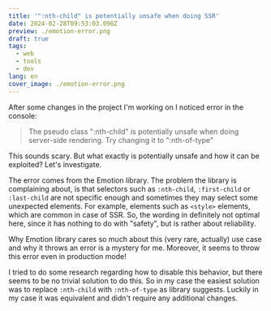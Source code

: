 ```yaml
---
title: '":nth-child" is potentially unsafe when doing SSR'
date: 2024-02-28T09:53:03.096Z
preview: ./emotion-error.png
draft: true
tags:
  - web
  - tools
  - dev
lang: en
cover_image: ./emotion-error.png
---
```


After some changes in the project I'm working on I noticed error in the console:

> The pseudo class ":nth-child" is potentially unsafe when doing server-side rendering. Try changing it to ":nth-of-type"

This sounds scary. But what exactly is potentially unsafe and how it can be exploited? Let's investigate.

The error comes from the Emotion library. The problem the library is complaining about, is that selectors such as `:nth-child`, `:first-child` or `:last-child` are not specific enough and sometimes they may select some unexpected elements. For example, elements such as `<style>` elements, which are common in case of SSR. So, the wording in definitely not optimal here, since it has nothing to do with "safety", but is rather about reliability.

Why Emotion library cares so much about this (very rare, actually) use case and why it throws an error is a mystery for me. Moreover, it seems to throw this error even in production mode!

I tried to do some research regarding how to disable this behavior, but there seems to be no trivial solution to do this. So in my case the easiest solution was to replace `:nth-child` with `:nth-of-type` as library suggests. Luckily in my case it was equivalent and didn't require any additional changes.
